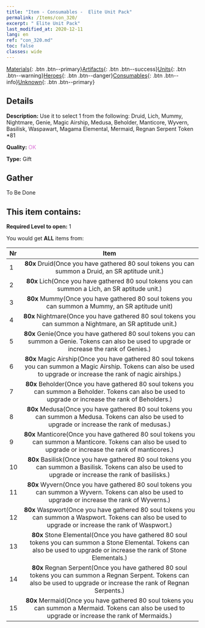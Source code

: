 ```yaml
---
title: "Item - Consumables -  Elite Unit Pack"
permalink: /Items/con_320/
excerpt: " Elite Unit Pack"
last_modified_at: 2020-12-11
lang: en
ref: "con_320.md"
toc: false
classes: wide
---
```

 [Materials](/Items/){: .btn .btn--primary}[Artifacts](/Items/Artifacts/){: .btn .btn--success}[Units](/Items/Units/){: .btn .btn--warning}[Heroes](/Items/Heroes/){: .btn .btn--danger}[Consumables](/Items/Consumables/){: .btn .btn--info}[Unknown](/Items/Unknown/){: .btn .btn--primary}

## Details
 **Description:** Use it to select 1 from the following: Druid, Lich, Mummy, Nightmare, Genie, Magic Airship, Medusa, Beholder, Manticore, Wyvern, Basilisk, Waspawart, Magama Elemental, Mermaid, Regnan Serpent Token *81

 **Quality:** <span style="color: #DA70D6">OK</span>

 **Type:** Gift

## Gather

  To Be Done

## This item contains:

 **Required Level to open:** 1

 You would get **ALL** items  from:

  | Nr |      Item    |
  |:---|:------------:|
  | 1 |  **80x** Druid(Once you have gathered 80 soul tokens you can summon a Druid, an SR aptitude unit.) | 
  | 2 |  **80x** Lich(Once you have gathered 80 soul tokens you can summon a Lich, an SR aptitude unit.) | 
  | 3 |  **80x** Mummy(Once you have gathered 80 soul tokens you can summon a Mummy, an SR aptitude unit) | 
  | 4 |  **80x** Nightmare(Once you have gathered 80 soul tokens you can summon a Nightmare, an SR aptitude unit.) | 
  | 5 |  **80x** Genie(Once you have gathered 80 soul tokens you can summon a Genie. Tokens can also be used to upgrade or increase the rank of Genies.) | 
  | 6 |  **80x** Magic Airship(Once you have gathered 80 soul tokens you can summon a Magic Airship. Tokens can also be used to upgrade or increase the rank of nagic airships.) | 
  | 7 |  **80x** Beholder(Once you have gathered 80 soul tokens you can summon a Beholder. Tokens can also be used to upgrade or increase the rank of Beholders.) | 
  | 8 |  **80x** Medusa(Once you have gathered 80 soul tokens you can summon a Medusa. Tokens can also be used to upgrade or increase the rank of medusas.) | 
  | 9 |  **80x** Manticore(Once you have gathered 80 soul tokens you can summon a Manticore. Tokens can also be used to upgrade or increase the rank of manticores.) | 
  | 10 |  **80x** Basilisk(Once you have gathered 80 soul tokens you can summon a Basilisk. Tokens can also be used to upgrade or increase the rank of basilisks.) | 
  | 11 |  **80x** Wyvern(Once you have gathered 80 soul tokens you can summon a Wyvern. Tokens can also be used to upgrade or increase the rank of Wyverns.) | 
  | 12 |  **80x** Waspwort(Once you have gathered 80 soul tokens you can summon a Waspwort. Tokens can also be used to upgrade or increase the rank of Waspwort.) | 
  | 13 |  **80x** Stone Elemental(Once you have gathered 80 soul tokens you can summon a Stone Elemental. Tokens can also be used to upgrade or increase the rank of Stone Elementals.) | 
  | 14 |  **80x** Regnan Serpent(Once you have gathered 80 soul tokens you can summon a Regnan Serpent. Tokens can also be used to upgrade or increase the rank of Regnan Serpents.) | 
  | 15 |  **80x** Mermaid(Once you have gathered 80 soul tokens you can summon a Mermaid. Tokens can also be used to upgrade or increase the rank of Mermaids.) | 
